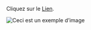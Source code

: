 Cliquez sur le [Lien](https://example.com/ "titre de lien optionnel").

![Ceci est un exemple d’image](https://example.com/bild.jpg)
